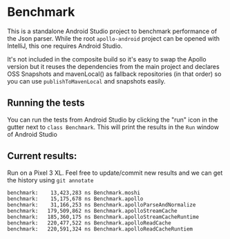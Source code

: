 # Benchmark

This is a standalone Android Studio project to benchmark performance of the Json parser. While the root `apollo-android` project can be opened with IntelliJ, this one requires Android Studio.

It's not included in the composite build so it's easy to swap the Apollo version but it reuses the dependencies from the main project and declares OSS Snapshots and mavenLocal() as fallback repositories (in that order) so you can use `publishToMavenLocal` and snapshots easily.

## Running the tests

You can run the tests from Android Studio by clicking the "run" icon in the gutter next to `class Benchmark`. This will print the results in the `Run` window of Android Studio

## Current results:

Run on a Pixel 3 XL. Feel free to update/commit new results and we can get the history using `git annotate`

```
benchmark:    13,423,283 ns Benchmark.moshi
benchmark:    15,175,678 ns Benchmark.apollo
benchmark:    31,166,253 ns Benchmark.apolloParseAndNormalize
benchmark:   179,509,862 ns Benchmark.apolloStreamCache
benchmark:   185,360,175 ns Benchmark.apolloStreamCacheRuntime
benchmark:   220,477,522 ns Benchmark.apolloReadCache
benchmark:   220,591,324 ns Benchmark.apolloReadCacheRuntiem

```
